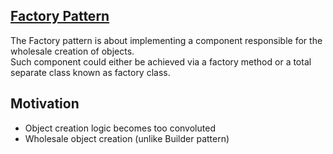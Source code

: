 ## <a href="https://www.patterns.dev/posts/factory-pattern/" target="_blank">Factory Pattern</a>

The Factory pattern is about implementing a component responsible for the wholesale creation of objects. \
Such component could either be achieved via a factory method or a total separate class known as factory class.

## Motivation

- Object creation logic becomes too convoluted
- Wholesale object creation (unlike Builder pattern)